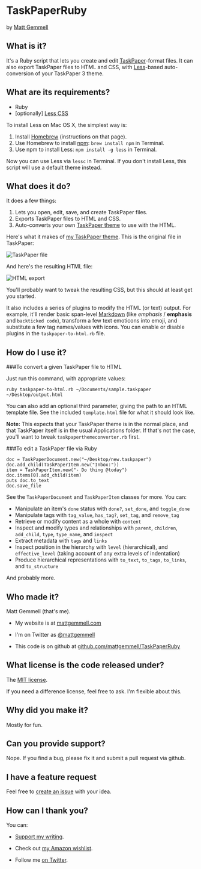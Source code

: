 # TaskPaperRuby

by [Matt Gemmell](http://mattgemmell.com/)


## What is it?

It's a Ruby script that lets you create and edit [TaskPaper](http://www.taskpaper.com)-format files. It can also export TaskPaper files to HTML and CSS, with [Less](http://lesscss.org)-based auto-conversion of your TaskPaper 3 theme.


## What are its requirements?

- Ruby
- [optionally] [Less CSS](http://lesscss.org)

To install Less on Mac OS X, the simplest way is:

1. Install [Homebrew](http://brew.sh) (instructions on that page).
2. Use Homebrew to install [npm](https://nodejs.org/): `brew install npm` in Terminal.
3. Use npm to install Less: `npm install -g less` in Terminal.
	
Now you can use Less via `lessc` in Terminal. If you don't install Less, this script will use a default theme instead.


## What does it do?

It does a few things:

1. Lets you open, edit, save, and create TaskPaper files.
2. Exports TaskPaper files to HTML and CSS.
3. Auto-converts your own [TaskPaper theme](http://guide.taskpaper.com/creating_themes.html) to use with the HTML.

Here's what it makes of [my TaskPaper theme](http://mattgemmell.com/taskpaper-3/). This is the original file in TaskPaper:

![TaskPaper file](https://c2.staticflickr.com/2/1570/25426422743_ac5c3be362_c.jpg)

And here's the resulting HTML file:

![HTML export](https://c2.staticflickr.com/2/1473/25962552091_95623b3731_c.jpg)

You'll probably want to tweak the resulting CSS, but this should at least get you started.

It also includes a series of plugins to modify the HTML (or text) output. For example, it'll render basic span-level [Markdown](https://en.wikipedia.org/wiki/Markdown) (like _emphasis_ / **emphasis** and `backticked code`), transform a few text emoticons into emoji, and substitute a few tag names/values with icons. You can enable or disable plugins in the `taskpaper-to-html.rb` file.


## How do I use it?

###To convert a given TaskPaper file to HTML

Just run this command, with appropriate values:

`ruby taskpaper-to-html.rb ~/Documents/sample.taskpaper ~/Desktop/output.html`

You can also add an optional third parameter, giving the path to an HTML template file. See the included `template.html` file for what it should look like.

**Note:** This expects that your TaskPaper theme is in the normal place, and that TaskPaper itself is in the usual Applications folder. If that's not the case, you'll want to tweak `taskpaperthemeconverter.rb` first.

###To edit a TaskPaper file via Ruby

	doc = TaskPaperDocument.new("~/Desktop/new.taskpaper")
	doc.add_child(TaskPaperItem.new("Inbox:"))
	item = TaskPaperItem.new("- Do thing @today")
	doc.items[0].add_child(item)
	puts doc.to_text
	doc.save_file

See the `TaskPaperDocument` and `TaskPaperItem` classes for more. You can:

- Manipulate an item's `done` status with `done?`, `set_done`, and `toggle_done`
- Manipulate tags with `tag_value`, `has_tag?`, `set_tag`, and `remove_tag`
- Retrieve or modify content as a whole with `content`
- Inspect and modify types and relationships with `parent`, `children`, `add_child`, `type`, `type_name`, and `inspect`
- Extract metadata with `tags` and `links`
- Inspect position in the hierarchy with `level` (hierarchical), and `effective_level` (taking account of any extra levels of indentation)
- Produce hierarchical representations with `to_text`, `to_tags`, `to_links`, and `to_structure`

And probably more.



## Who made it?

Matt Gemmell (that's me).

- My website is at [mattgemmell.com](http://mattgemmell.com)

- I'm on Twitter as [@mattgemmell](http://twitter.com/mattgemmell)

- This code is on github at [github.com/mattgemmell/TaskPaperRuby](http://github.com/mattgemmell/TaskPaperRuby)


## What license is the code released under?

The [MIT license](http://choosealicense.com/licenses/mit/).

If you need a difference license, feel free to ask. I'm flexible about this.


## Why did you make it?

Mostly for fun.


## Can you provide support?

Nope. If you find a bug, please fix it and submit a pull request via github.


## I have a feature request

Feel free to [create an issue](https://github.com/mattgemmell/TaskPaperRuby/issues) with your idea.


## How can I thank you?

You can:

- [Support my writing](http://mattgemmell.com/support-me/).

- Check out [my Amazon wishlist](http://www.amazon.co.uk/registry/wishlist/1BGIQ6Z8GT06F).

- Follow me [on Twitter](http://twitter.com/mattgemmell).

